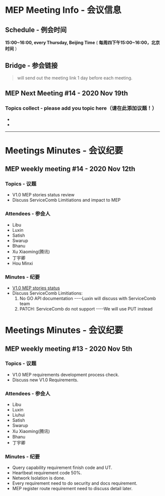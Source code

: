 # MEP Meeting Info - 会议信息

## Schedule - 例会时间
 **15:00~16:00, every Thursday, Beijing Time** 
( **每周四下午15:00~16:00，北京时间** ）

## Bridge - 参会链接
> will send out the meeting link 1 day before each meeting.


## MEP Next Meeting #14 - 2020 Nov 19th

### Topics collect - please add you topic here（请在此添加议题！）
- 
- 
---

# Meetings Minutes - 会议纪要
## MEP weekly meeting #14 - 2020 Nov 12th

### Topics - 议题
- V1.0 MEP stories status review
- Discuss ServiceComb Limitiations and impact to MEP

### Attendees - 参会人
- Libu
- Luxin
- Satish
- Swarup
- Bhanu
- Xu Xiaoming(腾讯)
- 丁宇卿
- Hou Minxi

### Minutes - 纪要
- [V1.0 MEP stories status](https://gitee.com/edgegallery/community/blob/master/MEP%20PT/Release%20V1.0/MEP%20Sprint%20Plan.md)
- Discuss ServiceComb Limitiations:
  1. No GO API documentation ----Luxin will discuss with ServiceComb team
  2. PATCH: ServiceComb do not support ----We will use PUT instead 

# Meetings Minutes - 会议纪要
## MEP weekly meeting #13 - 2020 Nov 5th

### Topics - 议题
- V1.0 MEP requirements development process check.
- Discuss new V1.0 Requirements.

### Attendees - 参会人
- Libu
- Luxin
- Liuhui
- Satish
- Swarup
- Xu Xiaoming(腾讯)
- Bhanu
- 丁宇卿

### Minutes - 纪要
- Query capability requirement finish code and UT.
- Heartbeat requirement code 50%.
- Network Isolation is done.
- Every requirement need to do security and docs requirement.
- MEP register route requirement need to discuss detail later.